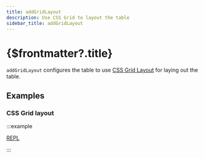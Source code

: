 ```yaml
---
title: addGridLayout
description: Use CSS Grid to layout the table
sidebar_title: addGridLayout
---
```


<script>
  import { useHljs } from '$lib/utils/useHljs';
  useHljs('ts');
</script>

# {$frontmatter?.title}

`addGridLayout` configures the table to use [CSS Grid Layout](https://developer.mozilla.org/en-US/docs/Web/CSS/CSS_Grid_Layout) for laying out the table.

## Examples

### CSS Grid layout

:::example

[REPL](https://svelte.dev/repl/1cbeae0c59f0468d9d18b0b7d65e4b0e?version=3.50.1)

<script>
  import SimpleGridLayoutDemo from './SimpleGridLayoutDemo.svelte'
</script>
<SimpleGridLayoutDemo />

:::

